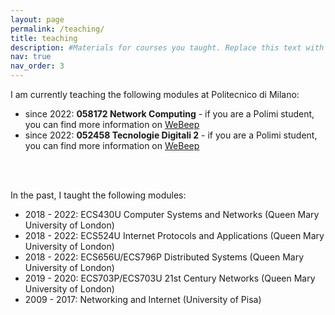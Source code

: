 ```yaml
---
layout: page
permalink: /teaching/
title: teaching
description: #Materials for courses you taught. Replace this text with your description.
nav: true
nav_order: 3
---
```


I am currently teaching the following modules at Politecnico di Milano:
- since 2022: **058172 Network Computing**
        - if you are a Polimi student, you can find more information on [WeBeep](https://webeep.polimi.it/)
- since 2022: **052458 Tecnologie Digitali 2**
        - if you are a Polimi student, you can find more information on [WeBeep](https://webeep.polimi.it/)
<br>
<br>
      
In the past, I taught the following modules:
- 2018 - 2022: ECS430U Computer Systems and Networks (Queen Mary University of London)
- 2018 - 2022: ECS524U Internet Protocols and Applications (Queen Mary University of London)
- 2018 - 2022: ECS656U/ECS796P Distributed Systems (Queen Mary University of London)
- 2019 - 2020: ECS703P/ECS703U 21st Century Networks (Queen Mary University of London)
- 2009 - 2017: Networking and Internet (University of Pisa)
